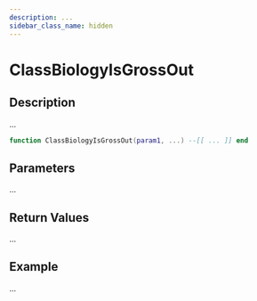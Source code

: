 ```yaml
---
description: ...
sidebar_class_name: hidden
---
```


# ClassBiologyIsGrossOut

## Description

...

```lua
function ClassBiologyIsGrossOut(param1, ...) --[[ ... ]] end
```

## Parameters

...

## Return Values

...

## Example

...

